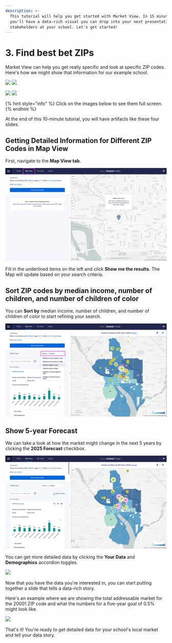 ```yaml
---
description: >-
  This tutorial will help you get started with Market View. In 15 minutes,
  you'll have a data-rich visual you can drop into your next presentation to
  stakeholders at your school. Let's get started!
---
```


# 3. Find best bet ZIPs

Market View can help you get really specific and look at specific ZIP codes. Here's how we might show that information for our example school.

![](<../../.gitbook/assets/Acorn School \_ Market View Insights.pptx - 07.jpg>) ![](<../../.gitbook/assets/Acorn School \_ Market View Insights.pptx - 08.jpg>)

![](<../../.gitbook/assets/Acorn School \_ Market View Insights.pptx - 09.jpg>) ![](<../../.gitbook/assets/Acorn School \_ Market View Insights.pptx - 10.jpg>)

{% hint style="info" %}
Click on the images below to see them full screen.
{% endhint %}

At the end of this 10-minute tutorial, you will have artifacts like these four slides.

## Getting Detailed Information for Different ZIP Codes in Map View

First, navigate to the **Map View tab**.

![](../../.gitbook/assets/mv-map-view-tab--20220613-132134.png)

Fill in the underlined items on the left and click **Show me the results**. The Map will update based on your search criteria.

## Sort ZIP codes by median income, number of children, and number of children of color

You can **Sort by** median income, number of children, and number of children of color to start refining your search.&#x20;

![](../../.gitbook/assets/mv-map-view-zip-codes-sort-by-dropdown--20220609-163907.png)

## Show 5-year Forecast

We can take a look at how the market might change in the next 5 years by clicking the **2025 Forecast** checkbox.

![](../../.gitbook/assets/mv-2025-forecast-checkbox--20220613-135213.gif)

You can get more detailed data by clicking the **Your Data** and **Demographics** accordion toggles.&#x20;

![](../../.gitbook/assets/mv-zip-card-accordians--20220613-140328.gif)

Now that you have the data you're interested in, you can start putting together a slide that tells a data-rich story.&#x20;

Here's an example where we are showing the total addressable market for the 20001 ZIP code and what the numbers for a five-year goal of 0.5% might look like.&#x20;

![](<../../.gitbook/assets/Acorn School \_ Market View Insights.pptx - 08.jpg>)

That's it! You're ready to get detailed data for your school's local market and tell your data story.
